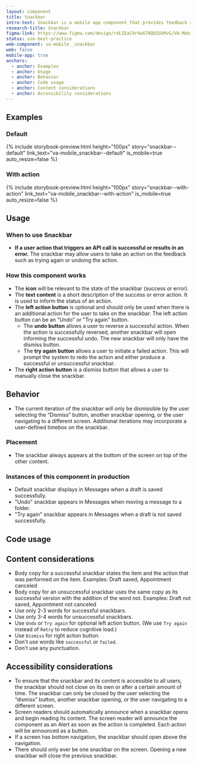 ```yaml
---
layout: component
title: Snackbar
intro-text: Snackbar is a mobile app component that provides feedback regarding API interactions at the bottom of the screen.
research-title: Snackbar
figma-link: https://www.figma.com/design/rdLIEaC9rVwX70QbIGkMvG/VA-Mobile---Design-Tokens-Library?m=auto&node-id=2321-2925&t=IbOdMq31rx8WXOoc-1
status: use-best-practice
web-component: va-mobile__snackbar
web: false
mobile-app: true
anchors:
  - anchor: Examples
  - anchor: Usage
  - anchor: Behavior
  - anchor: Code usage
  - anchor: Content considerations
  - anchor: Accessibility considerations
---
```


## Examples

### Default

{% include storybook-preview.html height="100px" story="snackbar--default" link_text="va-mobile_snackbar--default" is_mobile=true auto_resize=false %}

### With action

{% include storybook-preview.html height="100px" story="snackbar--with-action" link_text="va-mobile_snackbar--with-action" is_mobile=true auto_resize=false %}

## Usage

### When to use Snackbar

* **If a user action that triggers an API call is successful or results in an error.** The snackbar may allow users to take an action on the feedback such as trying again or undoing the action.

### How this component works

* The **icon** will be relevant to the state of the snackbar (success or error).
* The **text content** is a short description of the success or error action. It is used to inform the status of an action.
* The **left action button** is optional and should only be used when there is an additional action for the user to take on the snackbar. The left action button can be an "Undo" or "Try again" button.
    * The **undo button** allows a user to reverse a successful action. When the action is successfully reversed, another snackbar will open informing the successful undo. The new snackbar will only have the dismiss button.
    * The **try again button** allows a user to initiate a failed action. This will prompt the system to redo the action and either produce a successful or unsuccessful snackbar.
* The **right action button** is a dismiss button that allows a user to manually close the snackbar.

## Behavior

* The current iteration of the snackbar will only be dismissible by the user selecting the “Dismiss” button, another snackbar opening, or the user navigating to a different screen. Additional iterations may incorporate a user-defined timebox on the snackbar.

### Placement

* The snackbar always appears at the bottom of the screen on top of the other content.

### Instances of this component in production

* Default snackbar displays in Messages when a draft is saved successfully.
* "Undo" snackbar appears in Messages when moving a message to a folder.
* "Try again" snackbar appears in Messages when a draft is not saved successfully.

## Code usage

<va-link-action href="https://design.va.gov/storybook/?path=/docs/va-mobile_snackbar--docs" text="View code usage documentation in Storybook" type="secondary"></va-link-action>


## Content considerations

* Body copy for a successful snackbar states the item and the action that was performed on the item. Examples: Draft saved, Appointment canceled
* Body copy for an unsuccessful snackbar uses the same copy as its successful version with the addition of the word not. Examples: Draft not saved, Appointment not canceled
* Use only 2-3 words for successful snackbars.
* Use only 3-4 words for unsuccessful snackbars.
* Use `Undo` or `Try again` for optional left action button. (We use `Try again` instead of `Retry` to reduce cognitive load.)
* Use `Dismiss` for right action button.
* Don't use words like `successful` or `failed`.
* Don't use any punctuation.

## Accessibility considerations

* To ensure that the snackbar and its content is accessible to all users, the snackbar should not close on its own or after a certain amount of time. The snackbar can only be closed by the user selecting the “dismiss” button, another snackbar opening, or the user navigating to a different screen.
* Screen readers should automatically announce when a snackbar opens and begin reading its content. The screen reader will announce the component as an Alert as soon as the action is completed. Each action will be announced as a button.
* If a screen has bottom navigation, the snackbar should open above the navigation.
* There should only ever be one snackbar on the screen. Opening a new snackbar will close the previous snackbar.
